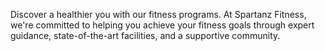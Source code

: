 Discover a healthier you with our fitness programs. At Spartanz Fitness, we're committed to helping you achieve your fitness goals through expert guidance, state-of-the-art facilities, and a supportive community.

